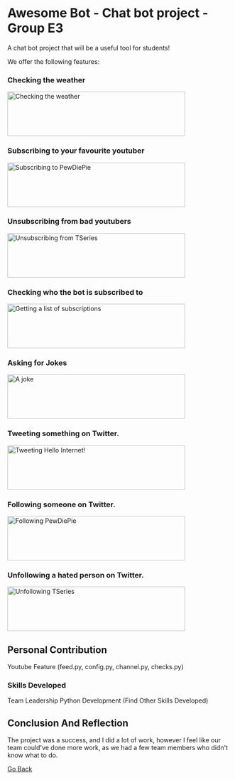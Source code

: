 # Awesome Bot - Chat bot project - Group E3


A chat bot project that will be a useful tool for students!

We offer the following features:



### Checking the weather

<img src="/awesomebot/weather.gif" width="400" height="100" alt="Checking the weather">



### Subscribing to your favourite youtuber

<img src="/awesomebot/subscribe.gif" width="400" height="100" alt="Subscribing to PewDiePie">



### Unsubscribing from bad youtubers

<img src="/awesomebot/unsubscribe.gif" width="400" height="100" alt="Unsubscribing from TSeries">



### Checking who the bot is subscribed to

<img src="/awesomebot/subscriptions.gif" width="400" height="100" alt="Getting a list of subscriptions">



### Asking for Jokes

<img src="/awesomebot/joke.gif" width="400" height="100" alt="A joke">



### Tweeting something on Twitter.

<img src="/awesomebot/tweet.gif" width="400" height="100" alt="Tweeting Hello Internet!">



### Following someone on Twitter.

<img src="/awesomebot/follow.gif" width="400" height="100" alt="Following PewDiePie">



### Unfollowing a hated person on Twitter.

<img src="/awesomebot/unfollow.gif" width="400" height="100" alt="Unfollowing TSeries">



## Personal Contribution

Youtube Feature (feed.py, config.py, channel.py, checks.py)



### Skills Developed

Team Leadership
Python Development
(Find Other Skills Developed)



## Conclusion And Reflection

The project was a success, and I did a lot of work, however I feel like our team could've done more work, as we had a few team members who didn't know what to do.



[Go Back](/university)
